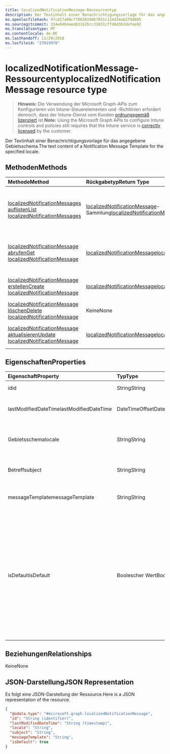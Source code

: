 ```yaml
---
title: localizedNotificationMessage-Ressourcentyp
description: Der Textinhalt einer Benachrichtigungsvorlage für das angegebene Gebietsschema.
ms.openlocfilehash: 97cd17a99cf7803819d67051c124d34ab279d805
ms.sourcegitcommit: 334e84b4aed63162bcc31831cffd6d363dafee02
ms.translationtype: MT
ms.contentlocale: de-DE
ms.lasthandoff: 11/29/2018
ms.locfileid: "27019970"
---
```

# <a name="localizednotificationmessage-resource-type"></a><span data-ttu-id="f2c05-103">localizedNotificationMessage-Ressourcentyp</span><span class="sxs-lookup"><span data-stu-id="f2c05-103">localizedNotificationMessage resource type</span></span>

> <span data-ttu-id="f2c05-104">**Hinweis:** Die Verwendung der Microsoft Graph-APIs zum Konfigurieren von Intune-Steuerelementen und -Richtlinien erfordert dennoch, dass der Intune-Dienst vom Kunden [ordnungsgemäß lizenziert](https://go.microsoft.com/fwlink/?linkid=839381) ist.</span><span class="sxs-lookup"><span data-stu-id="f2c05-104">**Note:** Using the Microsoft Graph APIs to configure Intune controls and policies still requires that the Intune service is [correctly licensed](https://go.microsoft.com/fwlink/?linkid=839381) by the customer.</span></span>

<span data-ttu-id="f2c05-105">Der Textinhalt einer Benachrichtigungsvorlage für das angegebene Gebietsschema.</span><span class="sxs-lookup"><span data-stu-id="f2c05-105">The text content of a Notification Message Template for the specified locale.</span></span>
## <a name="methods"></a><span data-ttu-id="f2c05-106">Methoden</span><span class="sxs-lookup"><span data-stu-id="f2c05-106">Methods</span></span>
|<span data-ttu-id="f2c05-107">Methode</span><span class="sxs-lookup"><span data-stu-id="f2c05-107">Method</span></span>|<span data-ttu-id="f2c05-108">Rückgabetyp</span><span class="sxs-lookup"><span data-stu-id="f2c05-108">Return Type</span></span>|<span data-ttu-id="f2c05-109">Beschreibung</span><span class="sxs-lookup"><span data-stu-id="f2c05-109">Description</span></span>|
|:---|:---|:---|
|[<span data-ttu-id="f2c05-110">localizedNotificationMessages auflisten</span><span class="sxs-lookup"><span data-stu-id="f2c05-110">List localizedNotificationMessages</span></span>](../api/intune-notification-localizednotificationmessage-list.md)|<span data-ttu-id="f2c05-111">[localizedNotificationMessage](../resources/intune-notification-localizednotificationmessage.md)-Sammlung</span><span class="sxs-lookup"><span data-stu-id="f2c05-111">[localizedNotificationMessage](../resources/intune-notification-localizednotificationmessage.md) collection</span></span>|<span data-ttu-id="f2c05-112">Auflisten von Eigenschaften und Beziehungen der [localizedNotificationMessage](../resources/intune-notification-localizednotificationmessage.md)-Objekte.</span><span class="sxs-lookup"><span data-stu-id="f2c05-112">List properties and relationships of the [localizedNotificationMessage](../resources/intune-notification-localizednotificationmessage.md) objects.</span></span>|
|[<span data-ttu-id="f2c05-113">localizedNotificationMessage abrufen</span><span class="sxs-lookup"><span data-stu-id="f2c05-113">Get localizedNotificationMessage</span></span>](../api/intune-notification-localizednotificationmessage-get.md)|[<span data-ttu-id="f2c05-114">localizedNotificationMessage</span><span class="sxs-lookup"><span data-stu-id="f2c05-114">localizedNotificationMessage</span></span>](../resources/intune-notification-localizednotificationmessage.md)|<span data-ttu-id="f2c05-115">Lesen von Eigenschaften und Beziehungen des [localizedNotificationMessage](../resources/intune-notification-localizednotificationmessage.md)-Objekts.</span><span class="sxs-lookup"><span data-stu-id="f2c05-115">Read properties and relationships of the [localizedNotificationMessage](../resources/intune-notification-localizednotificationmessage.md) object.</span></span>|
|[<span data-ttu-id="f2c05-116">localizedNotificationMessage erstellen</span><span class="sxs-lookup"><span data-stu-id="f2c05-116">Create localizedNotificationMessage</span></span>](../api/intune-notification-localizednotificationmessage-create.md)|[<span data-ttu-id="f2c05-117">localizedNotificationMessage</span><span class="sxs-lookup"><span data-stu-id="f2c05-117">localizedNotificationMessage</span></span>](../resources/intune-notification-localizednotificationmessage.md)|<span data-ttu-id="f2c05-118">Erstellen eines neuen [localizedNotificationMessage](../resources/intune-notification-localizednotificationmessage.md)-Objekts.</span><span class="sxs-lookup"><span data-stu-id="f2c05-118">Create a new [localizedNotificationMessage](../resources/intune-notification-localizednotificationmessage.md) object.</span></span>|
|[<span data-ttu-id="f2c05-119">localizedNotificationMessage löschen</span><span class="sxs-lookup"><span data-stu-id="f2c05-119">Delete localizedNotificationMessage</span></span>](../api/intune-notification-localizednotificationmessage-delete.md)|<span data-ttu-id="f2c05-120">Keine</span><span class="sxs-lookup"><span data-stu-id="f2c05-120">None</span></span>|<span data-ttu-id="f2c05-121">Löschen einer [localizedNotificationMessage](../resources/intune-notification-localizednotificationmessage.md).</span><span class="sxs-lookup"><span data-stu-id="f2c05-121">Deletes a [localizedNotificationMessage](../resources/intune-notification-localizednotificationmessage.md).</span></span>|
|[<span data-ttu-id="f2c05-122">localizedNotificationMessage aktualisieren</span><span class="sxs-lookup"><span data-stu-id="f2c05-122">Update localizedNotificationMessage</span></span>](../api/intune-notification-localizednotificationmessage-update.md)|[<span data-ttu-id="f2c05-123">localizedNotificationMessage</span><span class="sxs-lookup"><span data-stu-id="f2c05-123">localizedNotificationMessage</span></span>](../resources/intune-notification-localizednotificationmessage.md)|<span data-ttu-id="f2c05-124">Aktualisieren der Eigenschaften eines [LocalizedNotificationMessage](../resources/intune-notification-localizednotificationmessage.md)-Objekts.</span><span class="sxs-lookup"><span data-stu-id="f2c05-124">Update the properties of a [localizedNotificationMessage](../resources/intune-notification-localizednotificationmessage.md) object.</span></span>|

## <a name="properties"></a><span data-ttu-id="f2c05-125">Eigenschaften</span><span class="sxs-lookup"><span data-stu-id="f2c05-125">Properties</span></span>
|<span data-ttu-id="f2c05-126">Eigenschaft</span><span class="sxs-lookup"><span data-stu-id="f2c05-126">Property</span></span>|<span data-ttu-id="f2c05-127">Typ</span><span class="sxs-lookup"><span data-stu-id="f2c05-127">Type</span></span>|<span data-ttu-id="f2c05-128">Beschreibung</span><span class="sxs-lookup"><span data-stu-id="f2c05-128">Description</span></span>|
|:---|:---|:---|
|<span data-ttu-id="f2c05-129">id</span><span class="sxs-lookup"><span data-stu-id="f2c05-129">id</span></span>|<span data-ttu-id="f2c05-130">String</span><span class="sxs-lookup"><span data-stu-id="f2c05-130">String</span></span>|<span data-ttu-id="f2c05-131">Schlüssel der Entität</span><span class="sxs-lookup"><span data-stu-id="f2c05-131">Key of the entity.</span></span>|
|<span data-ttu-id="f2c05-132">lastModifiedDateTime</span><span class="sxs-lookup"><span data-stu-id="f2c05-132">lastModifiedDateTime</span></span>|<span data-ttu-id="f2c05-133">DateTimeOffset</span><span class="sxs-lookup"><span data-stu-id="f2c05-133">DateTimeOffset</span></span>|<span data-ttu-id="f2c05-134">Datum und Uhrzeit der letzten Änderung des Objekts.</span><span class="sxs-lookup"><span data-stu-id="f2c05-134">DateTime the object was last modified.</span></span>|
|<span data-ttu-id="f2c05-135">Gebietsschema</span><span class="sxs-lookup"><span data-stu-id="f2c05-135">locale</span></span>|<span data-ttu-id="f2c05-136">String</span><span class="sxs-lookup"><span data-stu-id="f2c05-136">String</span></span>|<span data-ttu-id="f2c05-137">Das Gebietsschema für das diese Nachricht bestimmt ist.</span><span class="sxs-lookup"><span data-stu-id="f2c05-137">The Locale for which this message is destined.</span></span>|
|<span data-ttu-id="f2c05-138">Betreff</span><span class="sxs-lookup"><span data-stu-id="f2c05-138">subject</span></span>|<span data-ttu-id="f2c05-139">String</span><span class="sxs-lookup"><span data-stu-id="f2c05-139">String</span></span>|<span data-ttu-id="f2c05-140">Die Vorlage für den Betreff der Nachricht.</span><span class="sxs-lookup"><span data-stu-id="f2c05-140">The Message Template Subject.</span></span>|
|<span data-ttu-id="f2c05-141">messageTemplate</span><span class="sxs-lookup"><span data-stu-id="f2c05-141">messageTemplate</span></span>|<span data-ttu-id="f2c05-142">String</span><span class="sxs-lookup"><span data-stu-id="f2c05-142">String</span></span>|<span data-ttu-id="f2c05-143">Die Vorlage für den Inhalt der Nachricht.</span><span class="sxs-lookup"><span data-stu-id="f2c05-143">The Message Template content.</span></span>|
|<span data-ttu-id="f2c05-144">isDefault</span><span class="sxs-lookup"><span data-stu-id="f2c05-144">isDefault</span></span>|<span data-ttu-id="f2c05-145">Boolescher Wert</span><span class="sxs-lookup"><span data-stu-id="f2c05-145">Boolean</span></span>|<span data-ttu-id="f2c05-146">Die Kennzeichnung gibt an, ob dies das Standard-Gebietsschema für die Fallbacksprache ist.</span><span class="sxs-lookup"><span data-stu-id="f2c05-146">Flag to indicate whether or not this is the default locale for language fallback.</span></span> <span data-ttu-id="f2c05-147">Dieser Kennzeichnung kann nur festgelegt werden.</span><span class="sxs-lookup"><span data-stu-id="f2c05-147">This flag can only be set.</span></span> <span data-ttu-id="f2c05-148">Um die Festlegung aufzuheben, setzen Sie diese Eigenschaft bei einer anderen lokalisierten Benachrichtigung auf „true“.</span><span class="sxs-lookup"><span data-stu-id="f2c05-148">To unset, set this property to true on another Localized Notification Message.</span></span>|

## <a name="relationships"></a><span data-ttu-id="f2c05-149">Beziehungen</span><span class="sxs-lookup"><span data-stu-id="f2c05-149">Relationships</span></span>
<span data-ttu-id="f2c05-150">Keine</span><span class="sxs-lookup"><span data-stu-id="f2c05-150">None</span></span>
## <a name="json-representation"></a><span data-ttu-id="f2c05-151">JSON-Darstellung</span><span class="sxs-lookup"><span data-stu-id="f2c05-151">JSON Representation</span></span>
<span data-ttu-id="f2c05-152">Es folgt eine JSON-Darstellung der Ressource.</span><span class="sxs-lookup"><span data-stu-id="f2c05-152">Here is a JSON representation of the resource.</span></span>
<!-- {
  "blockType": "resource",
  "keyProperty": "id",
  "@odata.type": "microsoft.graph.localizedNotificationMessage"
}
-->
``` json
{
  "@odata.type": "#microsoft.graph.localizedNotificationMessage",
  "id": "String (identifier)",
  "lastModifiedDateTime": "String (timestamp)",
  "locale": "String",
  "subject": "String",
  "messageTemplate": "String",
  "isDefault": true
}
```



